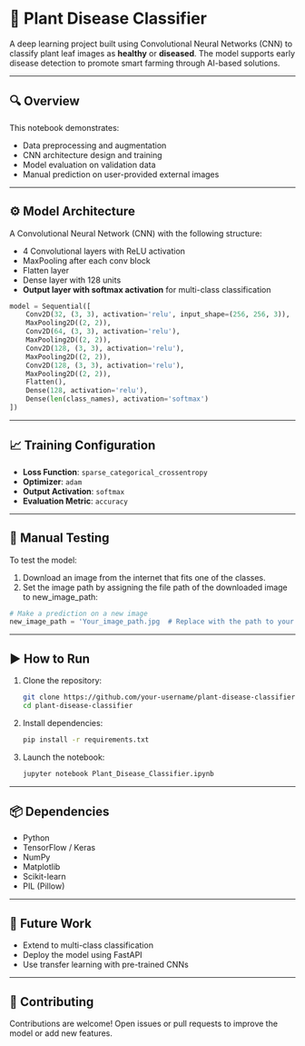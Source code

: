 # 🌿 Plant Disease Classifier

A deep learning project built using Convolutional Neural Networks (CNN) to classify plant leaf images as **healthy** or **diseased**. The model supports early disease detection to promote smart farming through AI-based solutions.

---

## 🔍 Overview

This notebook demonstrates:

* Data preprocessing and augmentation
* CNN architecture design and training
* Model evaluation on validation data
* Manual prediction on user-provided external images

---

## ⚙️ Model Architecture

A Convolutional Neural Network (CNN) with the following structure:

* 4 Convolutional layers with ReLU activation
* MaxPooling after each conv block
* Flatten layer
* Dense layer with 128 units
* **Output layer with softmax activation** for multi-class classification

```python
model = Sequential([
    Conv2D(32, (3, 3), activation='relu', input_shape=(256, 256, 3)),
    MaxPooling2D((2, 2)),
    Conv2D(64, (3, 3), activation='relu'),
    MaxPooling2D((2, 2)),
    Conv2D(128, (3, 3), activation='relu'),
    MaxPooling2D((2, 2)),
    Conv2D(128, (3, 3), activation='relu'),
    MaxPooling2D((2, 2)),
    Flatten(),
    Dense(128, activation='relu'),
    Dense(len(class_names), activation='softmax')
])
```

---

## 📈 Training Configuration

* **Loss Function**: `sparse_categorical_crossentropy`
* **Optimizer**: `adam`
* **Output Activation**: `softmax`
* **Evaluation Metric**: `accuracy`

---

## 🧪 Manual Testing

To test the model:

1. Download an image from the internet that fits one of the classes.
2. Set the image path by assigning the file path of the downloaded image to new_image_path:

```python
# Make a prediction on a new image
new_image_path = 'Your_image_path.jpg  # Replace with the path to your downloaded image
```

---

## ▶️ How to Run

1. Clone the repository:

   ```bash
   git clone https://github.com/your-username/plant-disease-classifier.git
   cd plant-disease-classifier
   ```

2. Install dependencies:

   ```bash
   pip install -r requirements.txt
   ```

3. Launch the notebook:

   ```bash
   jupyter notebook Plant_Disease_Classifier.ipynb
   ```

---

## 📦 Dependencies

* Python
* TensorFlow / Keras
* NumPy
* Matplotlib
* Scikit-learn
* PIL (Pillow)

---

## 🔮 Future Work

* Extend to multi-class classification
* Deploy the model using FastAPI
* Use transfer learning with pre-trained CNNs

---

## 🤝 Contributing

Contributions are welcome! Open issues or pull requests to improve the model or add new features.
